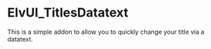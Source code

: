 # ElvUI_TitlesDatatext
This is a simple addon to allow you to quickly change your title via a datatext.
